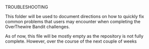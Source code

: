 TROUBLESHOOTING

This folder will be used to document directions on how to quickly fix common problems that users may encounter when completing
the OverThewire Bandit challenges. 

As of now, this file will be mostly empty as the repository is not fully complete.
However, over the course of the next couple of weeks
